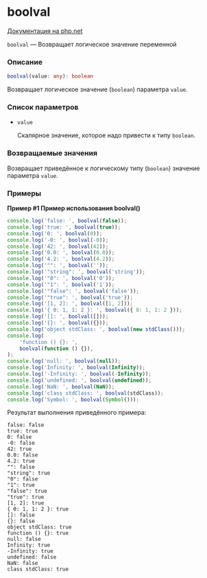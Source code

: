# boolval

[Документация на php.net](https://www.php.net/manual/ru/function.boolval.php)

`boolval` — Возвращает логическое значение переменной

### Описание

```ts
boolval(value: any): boolean
```

Возвращает логическое значение (`boolean`) параметра `value`.

### Список параметров

-   `value`

    Скалярное значение, которое надо привести к типу `boolean`.

### Возвращаемые значения

Возвращает приведённое к логическому типу (`boolean`) значение параметра
`value`.

### Примеры

**Пример #1 Пример использования boolval()**

```js
console.log('false: ', boolval(false));
console.log('true: ', boolval(true));
console.log('0: ', boolval(0));
console.log('-0: ', boolval(-0));
console.log('42: ', boolval(42));
console.log('0.0: ', boolval(0.0));
console.log('4.2: ', boolval(4.2));
console.log('"": ', boolval(''));
console.log('"string": ', boolval('string'));
console.log('"0": ', boolval('0'));
console.log('"1": ', boolval('1'));
console.log('"false": ', boolval('false'));
console.log('"true": ', boolval('true'));
console.log('[1, 2]: ', boolval([1, 2]));
console.log('{ 0: 1, 1: 2 }: ', boolval({ 0: 1, 1: 2 }));
console.log('[]: ', boolval([]));
console.log('{}: ', boolval({}));
console.log('object stdClass: ', boolval(new stdClass()));
console.log(
    'function () {}: ',
    boolval(function () {}),
);
console.log('null: ', boolval(null));
console.log('Infinity: ', boolval(Infinity));
console.log('-Infinity: ', boolval(-Infinity));
console.log('undefined: ', boolval(undefined));
console.log('NaN: ', boolval(NaN));
console.log('class stdClass: ', boolval(stdClass));
console.log('Symbol: ', boolval(Symbol()));
```

Результат выполнения приведённого примера:

    false: false
    true: true
    0: false
    -0: false
    42: true
    0.0: false
    4.2: true
    "": false
    "string": true
    "0": false
    "1": true
    "false": true
    "true": true
    [1, 2]: true
    { 0: 1, 1: 2 }: true
    []: false
    {}: false
    object stdClass: true
    function () {}: true
    null: false
    Infinity: true
    -Infinity: true
    undefined: false
    NaN: false
    class stdClass: true
